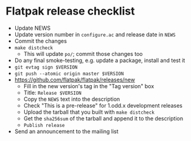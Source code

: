 Flatpak release checklist
=========================

* Update NEWS
* Update version number in `configure.ac` and release date in `NEWS`
* Commit the changes
* `make distcheck`
    * This will update `po/`; commit those changes too
* Do any final smoke-testing, e.g. update a package, install and test it
* `git evtag sign $VERSION`
* `git push --atomic origin master $VERSION`
* https://github.com/flatpak/flatpak/releases/new
    * Fill in the new version's tag in the "Tag version" box
    * Title: `Release $VERSION`
    * Copy the `NEWS` text into the description
    * Check "This is a pre-release" for 1.odd.x development releases
    * Upload the tarball that you built with `make distcheck`
    * Get the `sha256sum` of the tarball and append it to the description
    * `Publish release`
* Send an announcement to the mailing list

